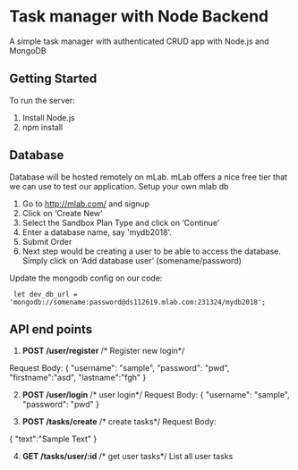 # Task manager with Node Backend
A simple task manager with authenticated CRUD app with Node.js and MongoDB

## Getting Started
To run the server:

1. Install Node.js
2. npm install

## Database
Database will be hosted remotely on mLab. mLab offers a nice free tier that we can use to test our application.
Setup your own mlab db

1. Go to http://mlab.com/ and signup
2. Click on ‘Create New’
3. Select the Sandbox Plan Type and click on ‘Continue’
4. Enter a database name, say 'mydb2018'.
5. Submit Order
6. Next step would be creating a user to be able to access the database. Simply click on ‘Add database user’ (somename/password)

Update the mongodb config on our code:
```
 let dev_db_url = 'mongodb://somename:password@ds112619.mlab.com:231324/mydb2018';
```
## API end points

1. **POST /user/register**
/* Register new login*/

 Request Body:
  {
    "username": "sample",
    "password": "pwd",
    "firstname":"asd",
    "lastname":"fgh"
  }
  
2. **POST /user/login**
/* user login*/
 Request Body:
  {
    "username": "sample",
    "password": "pwd"
  }

  
 3. **POST /tasks/create**
 /* create tasks*/
 Request Body:
 
 {
 "text":"Sample Text"
 }
 
 4. **GET /tasks/user/:id**
 /* get user tasks*/
 List all user tasks
  



